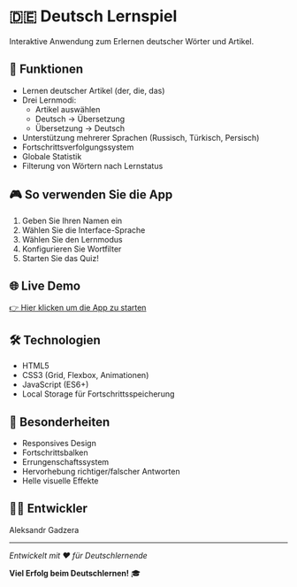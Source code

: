 # 🇩🇪 Deutsch Lernspiel

Interaktive Anwendung zum Erlernen deutscher Wörter und Artikel.

## 🚀 Funktionen

- Lernen deutscher Artikel (der, die, das)
- Drei Lernmodi:
  - Artikel auswählen
  - Deutsch → Übersetzung  
  - Übersetzung → Deutsch
- Unterstützung mehrerer Sprachen (Russisch, Türkisch, Persisch)
- Fortschrittsverfolgungssystem
- Globale Statistik
- Filterung von Wörtern nach Lernstatus

## 🎮 So verwenden Sie die App

1. Geben Sie Ihren Namen ein
2. Wählen Sie die Interface-Sprache
3. Wählen Sie den Lernmodus
4. Konfigurieren Sie Wortfilter
5. Starten Sie das Quiz!

## 🌐 Live Demo

[👉 Hier klicken um die App zu starten](https://gadzera.github.io/Deutsch-Lernspiel/)

## 🛠 Technologien

- HTML5
- CSS3 (Grid, Flexbox, Animationen)
- JavaScript (ES6+)
- Local Storage für Fortschrittsspeicherung

## 📱 Besonderheiten

- Responsives Design
- Fortschrittsbalken
- Errungenschaftssystem
- Hervorhebung richtiger/falscher Antworten
- Helle visuelle Effekte

## 👨‍💻 Entwickler

Aleksandr Gadzera

---

*Entwickelt mit ❤️ für Deutschlernende*

**Viel Erfolg beim Deutschlernen!** 🎓
